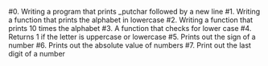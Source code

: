 #0. Writing a program that prints _putchar followed by a new line
#1. Writing a function that prints the alphabet in lowercase
#2. Writing a function that prints 10 times the alphabet
#3. A function that checks for lower case
#4. Returns 1 if the letter is uppercase or lowercase
#5. Prints out the sign of a number
#6. Prints out the absolute value of numbers
#7. Print out the last digit of a number
